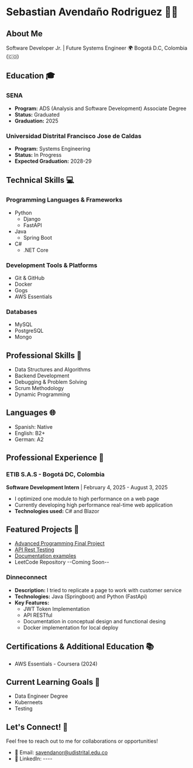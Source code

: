# Sebastian Avendaño Rodriguez 👨‍💻

## About Me
Software Developer Jr. | Future Systems Engineer
🌍 Bogotá D.C, Colombia (🇨🇴)



## Education 🎓

### SENA
- **Program:** ADS (Analysis and Software Development) Associate Degree
- **Status:** Graduated
- **Graduation:** 2025

### Universidad Distrital Francisco Jose de Caldas
- **Program:** Systems Engineering
- **Status:** In Progress
- **Expected Graduation:** 2028-29

## Technical Skills 💻

### Programming Languages & Frameworks
- Python
  - Django
  - FastAPI
- Java
  - Spring Boot
- C#
  - .NET Core

### Development Tools & Platforms
- Git & GitHub
- Docker
- Gogs
- AWS Essentials

### Databases
- MySQL
- PostgreSQL
- Mongo

## Professional Skills 🔧
- Data Structures and Algorithms
- Backend Development
- Debugging & Problem Solving
- Scrum Methodology
- Dynamic Programming

## Languages 🌐
- Spanish: Native
- English: B2+
- German: A2

## Professional Experience 💼

### ETIB S.A.S - Bogotá DC, Colombia
**Software Development Intern** | February 4, 2025 - August 3, 2025
- I optimized one module to high performance on a web page
- Currently developing high performance real-time web application
- **Technologies used:** C# and Blazor

## Featured Projects 🚀
- [Advanced Programming Final Project](https://github.com/Restaurant-Potal-AP-UD/Backend)
- [API Rest Testing](https://github.com/animogok/Tech-test-UD)
- [Documentation examples](https://github.com/Restaurant-Potal-AP-UD/Docs)
- LeetCode Repository --Coming Soon--

### Dinneconnect
- **Description:** I tried to replicate a page to work with customer service
- **Technologies:** Java (Springboot) and Python (FastApi)
- **Key Features:**
  - JWT Token Implementation
  - API RESTful 
  - Documentation in conceptual design and functional desing
  - Docker implementation for local deploy

## Certifications & Additional Education 📚
- AWS Essentials - Coursera (2024)

## Current Learning Goals 🎯
- Data Engineer Degree
- Kuberneets
- Testing

## Let's Connect! 🤝
Feel free to reach out to me for collaborations or opportunities!
- 📧 Email: savendanor@udistrital.edu.co
- 💼 LinkedIn: ----

<!--
Customize this template by:
1. Filling in the bracketed information [Like this]
2. Adding or removing sections as needed
3. Adding your personal touch and style
4. Including relevant links and contact information
-->

